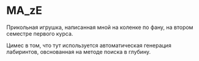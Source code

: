 # MA_zE
Прикольная игрушка, написанная мной на коленке по фану, на втором семестре первого курса.

Цимес в том, что тут используется автоматическая генерация лабиринтов, овснованная на методе поиска в глубину.
